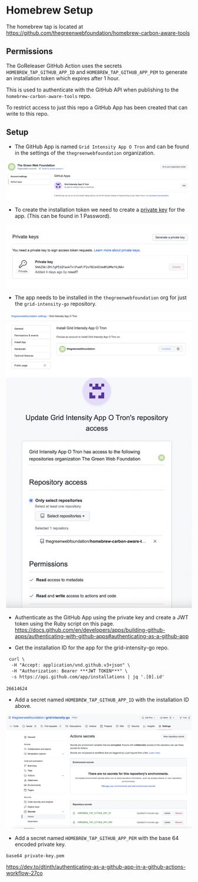 # Homebrew Setup

The homebrew tap is located at https://github.com/thegreenwebfoundation/homebrew-carbon-aware-tools

## Permissions

The GoReleaser GitHub Action uses the secrets `HOMEBREW_TAP_GITHUB_APP_ID` and
`HOMEBREW_TAP_GITHUB_APP_PEM` to generate an installation token which
expires after 1 hour.

This is used to authenticate with the GitHub API when publishing to the 
`homebrew-carbon-aware-tools` repo.

To restrict access to just this repo a GitHub App has been created that can
write to this repo.

## Setup

- The GitHub App is named `Grid Intensity App O Tron` and can be found in
the settings of the `thegreenwebfoundation` organization.

![GitHub App](github_app.png)

- To create the installation token we need to create a [private key](https://docs.github.com/en/developers/apps/building-github-apps/authenticating-with-github-apps)
for the app. (This can be found in 1 Password).

![GitHub App private key](github_app_private_key.png)

- The app needs to be installed in the `thegreenwebfoundation` org for just the
`grid-intensity-go` repository.

![GitHub App installation](github_app_install.png)
![GitHub App installation for repo](github_app_install_repo.png)

- Authenticate as the GitHub App using the private key and create a JWT token
using the Ruby script on this page. 
https://docs.github.com/en/developers/apps/building-github-apps/authenticating-with-github-apps#authenticating-as-a-github-app

- Get the installation ID for the app for the grid-intensity-go repo.

```
 curl \
  -H "Accept: application/vnd.github.v3+json" \
  -H "Authorization: Bearer ***JWT TOKEN***" \
  -s https://api.github.com/app/installations | jq '.[0].id'

26614624
```

- Add a secret named `HOMEBREW_TAP_GITHUB_APP_ID` with the installation ID above.

![GitHub secret with token](github_repo_secret.png)

- Add a secret named `HOMEBREW_TAP_GITHUB_APP_PEM` with the base 64 encoded
private key.

```
base64 private-key.pem
```

https://dev.to/dtinth/authenticating-as-a-github-app-in-a-github-actions-workflow-27co
